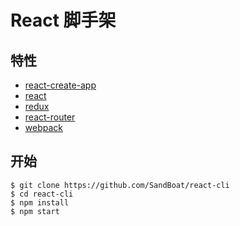 # React 脚手架
## 特性
* [react-create-app](https://github.com/facebookincubator/create-react-app)
* [react](https://github.com/facebook/react)
* [redux](https://github.com/rackt/redux)
* [react-router](https://github.com/rackt/react-router)
* [webpack](https://github.com/webpack/webpack)

## 开始
``` basn
$ git clone https://github.com/SandBoat/react-cli
$ cd react-cli
$ npm install
$ npm start
```

